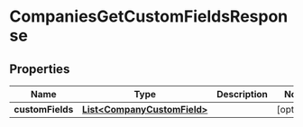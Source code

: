 

# CompaniesGetCustomFieldsResponse


## Properties

| Name | Type | Description | Notes |
|------------ | ------------- | ------------- | -------------|
|**customFields** | [**List&lt;CompanyCustomField&gt;**](CompanyCustomField.md) |  |  [optional] |




